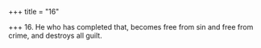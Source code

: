 +++
title = "16"

+++
16. He who has completed that, becomes free from sin and free from crime, and destroys all guilt.
